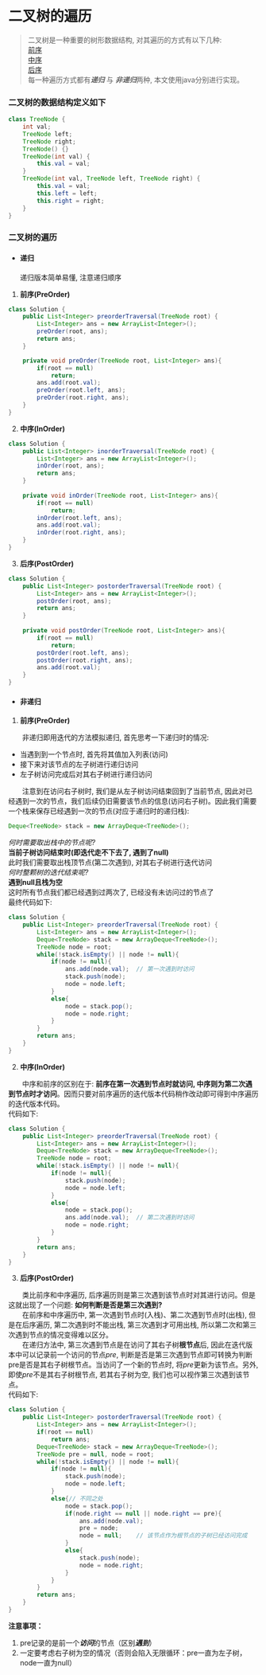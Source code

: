 # 二叉树的遍历

> 二叉树是一种重要的树形数据结构, 对其遍历的方式有以下几种:  
> [前序](https://leetcode-cn.com/problems/binary-tree-preorder-traversal/)  
> [中序](https://leetcode-cn.com/problems/binary-tree-inorder-traversal/)  
> [后序](https://leetcode-cn.com/problems/binary-tree-postorder-traversal/)  
> 每一种遍历方式都有***递归*** 与 ***非递归***两种, 本文使用java分别进行实现。  
<!-- > **本文阅读完成后请回答一下上图红色数字的含义及其与前、中、后序遍历的关系。**   -->

### 二叉树的数据结构定义如下
```java
class TreeNode {
	int val;
    TreeNode left;
    TreeNode right;
    TreeNode() {}
    TreeNode(int val) { 
        this.val = val; 
    }
    TreeNode(int val, TreeNode left, TreeNode right) {
    	this.val = val;
    	this.left = left;
    	this.right = right;
    }
}
```
### 二叉树的遍历
* #### **递归**  

  递归版本简单易懂, 注意递归顺序
1. **前序(PreOrder)**  
```java
class Solution {
    public List<Integer> preorderTraversal(TreeNode root) {
        List<Integer> ans = new ArrayList<Integer>();
        preOrder(root, ans);
        return ans;
    }

    private void preOrder(TreeNode root, List<Integer> ans){
        if(root == null)
            return;
        ans.add(root.val);
        preOrder(root.left, ans);
        preOrder(root.right, ans);
    }
}
```
2. **中序(InOrder)**
```java
class Solution {
    public List<Integer> inorderTraversal(TreeNode root) {
        List<Integer> ans = new ArrayList<Integer>();
        inOrder(root, ans);
        return ans;
    }
    
    private void inOrder(TreeNode root, List<Integer> ans){
        if(root == null)
            return;
        inOrder(root.left, ans);
        ans.add(root.val);
        inOrder(root.right, ans);
    }
}
```
3. **后序(PostOrder)**
```java
class Solution {
    public List<Integer> postorderTraversal(TreeNode root) {
        List<Integer> ans = new ArrayList<Integer>();
        postOrder(root, ans);
        return ans;
    }
    
    private void postOrder(TreeNode root, List<Integer> ans){
        if(root == null)
            return;
        postOrder(root.left, ans);
        postOrder(root.right, ans);
        ans.add(root.val);
    }
}
```

* #### **非递归**  
1. **前序(PreOrder)**  

&emsp;&emsp;非递归即用迭代的方法模拟递归, 首先思考一下递归时的情况:  
* 当遇到到一个节点时, 首先将其值加入列表(访问)
* 接下来对该节点的左子树进行递归访问
* 左子树访问完成后对其右子树进行递归访问  

&emsp;&emsp;注意到在访问右子树时, 我们是从左子树访问结束回到了当前节点, 因此对已经遇到一次的节点，我们后续仍旧需要该节点的信息(访问右子树)。因此我们需要一个栈来保存已经遇到一次的节点(对应于递归时的递归栈):  
```java
Deque<TreeNode> stack = new ArrayDeque<TreeNode>();
```
*何时需要取出栈中的节点呢?*  
**当前子树访问结束时(即迭代走不下去了, 遇到了null)**  
此时我们需要取出栈顶节点(第二次遇到), 对其右子树进行迭代访问  
*何时整颗树的迭代结束呢?*  
**遇到null且栈为空**  
这时所有节点我们都已经遇到过两次了, 已经没有未访问过的节点了  
最终代码如下:

```java
class Solution {
    public List<Integer> preorderTraversal(TreeNode root) {
        List<Integer> ans = new ArrayList<Integer>();
        Deque<TreeNode> stack = new ArrayDeque<TreeNode>();
        TreeNode node = root;
        while(!stack.isEmpty() || node != null){
            if(node != null){
                ans.add(node.val);  // 第一次遇到时访问
                stack.push(node);
                node = node.left;
            }
            else{
                node = stack.pop();
                node = node.right;
            }
        }
        return ans;
    }
}
```
2. **中序(InOrder)**

&emsp;&emsp;中序和前序的区别在于: **前序在第一次遇到节点时就访问, 中序则为第二次遇到节点时才访问**。因而只要对前序遍历的迭代版本代码稍作改动即可得到中序遍历的迭代版本代码。  
代码如下:

```java
class Solution {
    public List<Integer> preorderTraversal(TreeNode root) {
        List<Integer> ans = new ArrayList<Integer>();
        Deque<TreeNode> stack = new ArrayDeque<TreeNode>();
        TreeNode node = root;
        while(!stack.isEmpty() || node != null){
            if(node != null){
                stack.push(node);
                node = node.left;
            }
            else{
                node = stack.pop();
                ans.add(node.val);  // 第二次遇到时访问
                node = node.right;
            }
        }
        return ans;
    }
}
```
3. **后序(PostOrder)**  

&emsp;&emsp;类比前序和中序遍历, 后序遍历则是第三次遇到该节点时对其进行访问。但是这就出现了一个问题: **如何判断是否是第三次遇到?**  
&emsp;&emsp;在前序和中序遍历中, 第一次遇到节点时(入栈)、第二次遇到节点时(出栈), 但是在后序遍历, 第二次遇到时不能出栈, 第三次遇到才可用出栈, 所以第二次和第三次遇到节点的情况变得难以区分。  
&emsp;&emsp;在递归方法中, 第三次遇到节点是在访问了其右子树**根节点**后, 因此在迭代版本中可以记录前一个访问的节点*pre*, 判断是否是第三次遇到节点即可转换为判断pre是否是其右子树根节点。当访问了一个新的节点时, 将*pre*更新为该节点。另外, 即使*pre*不是其右子树根节点, 若其右子树为空, 我们也可以视作第三次遇到该节点。  
代码如下:  

```java
class Solution {
    public List<Integer> postorderTraversal(TreeNode root) {
        List<Integer> ans = new ArrayList<Integer>();
        if(root == null)
            return ans;
        Deque<TreeNode> stack = new ArrayDeque<TreeNode>();
        TreeNode pre = null, node = root;
        while(!stack.isEmpty() || node != null){
            if(node != null){
                stack.push(node);
                node = node.left;
            }
            else{// 不同之处
                node = stack.pop();
                if(node.right == null || node.right == pre){
                    ans.add(node.val);
                    pre = node;
                    node = null;    // 该节点作为根节点的子树已经访问完成
                }
                else{
                    stack.push(node);
                    node = node.right;
                }
            }
        }
        return ans;
    }
}
```

**注意事项：**

1. pre记录的是前一个***访问***的节点（区别***遇到***）
2. 一定要考虑右子树为空的情况（否则会陷入无限循环：pre一直为左子树，node一直为null）

